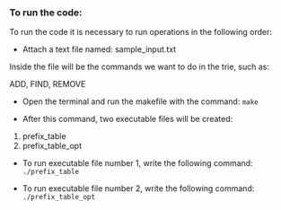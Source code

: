 ### To run the code:
To run the code it is necessary to run operations in the following order:

- Attach a text file named: sample_input.txt 

Inside the file will be the commands we want to do in the trie, such as:

 ADD, FIND, REMOVE
 
- Open the terminal and run the makefile with the command:  `make`

 - After this command, two executable files will be created:
 
 1. prefix_table
 2. prefix_table_opt

- To run executable file number 1, write the following command:  `./prefix_table`
 

- To run executable file number 2, write the following command:  `./prefix_table_opt`



